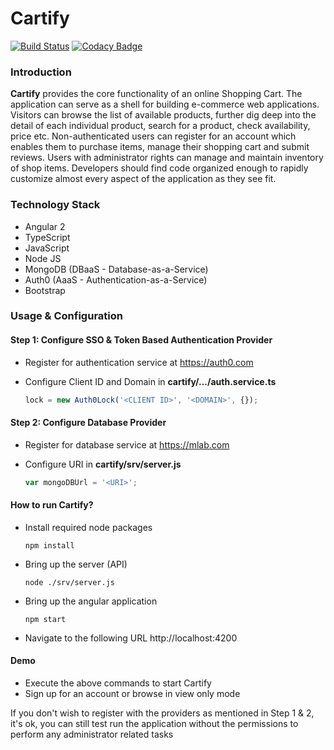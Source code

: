 # Cartify

[![Build Status](https://travis-ci.org/faxad/cartify.svg?branch=master)](https://travis-ci.org/faxad/cartify)
[![Codacy Badge](https://api.codacy.com/project/badge/Grade/a07363eebb084d61958eac8532171335)](https://www.codacy.com/app/fawadhq/cartify?utm_source=github.com&amp;utm_medium=referral&amp;utm_content=faxad/cartify&amp;utm_campaign=Badge_Grade)

### Introduction
**Cartify** provides the core functionality of an online Shopping Cart. The application can serve as a shell for building e-commerce web applications. Visitors can browse the list of available products, further dig deep into the detail of each individual product, search for a product, check availability, price etc. Non-authenticated users can register for an account which enables them to purchase items, manage their shopping cart and submit reviews. Users with administrator rights can manage and maintain inventory of shop items. Developers should find code organized enough to rapidly customize almost every aspect of the application as they see fit.

### Technology Stack
- Angular 2
- TypeScript
- JavaScript
- Node JS
- MongoDB (DBaaS - Database-as-a-Service)
- Auth0 (AaaS - Authentication-as-a-Service)
- Bootstrap

### Usage & Configuration

#### Step 1: Configure SSO & Token Based Authentication Provider
- Register for authentication service at https://auth0.com
- Configure Client ID and Domain in **cartify/.../auth.service.ts**

  ```typescript
  lock = new Auth0Lock('<CLIENT ID>', '<DOMAIN>', {});
  ```

#### Step 2: Configure Database Provider
- Register for database service at https://mlab.com
- Configure URI in **cartify/srv/server.js**

  ```javascript
  var mongoDBUrl = '<URI>';
  ```

#### How to run Cartify?
- Install required node packages
  ```
  npm install
  ```
  
- Bring up the server (API)
  ```
  node ./srv/server.js
  ```
  
- Bring up the angular application
  ```
  npm start
  ```
  
- Navigate to the following URL http://localhost:4200

#### Demo
- Execute the above commands to start Cartify
- Sign up for an account or browse in view only mode

If you don't wish to register with the providers as mentioned in Step 1 & 2, it's ok, you can still test run the application without the permissions to perform any administrator related tasks
